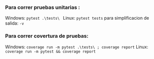 ### Para correr pruebas unitarias :
Windows: ``` pytest .\tests\  ```
Linux: ```pytest tests```
para simplificacion de salida: ```-v```

### Para correr covertura de pruebas:
Windows: ```coverage run -m pytest .\tests\ ; coverage report```
Linux: ```coverage run -m pytest && coverage report ```